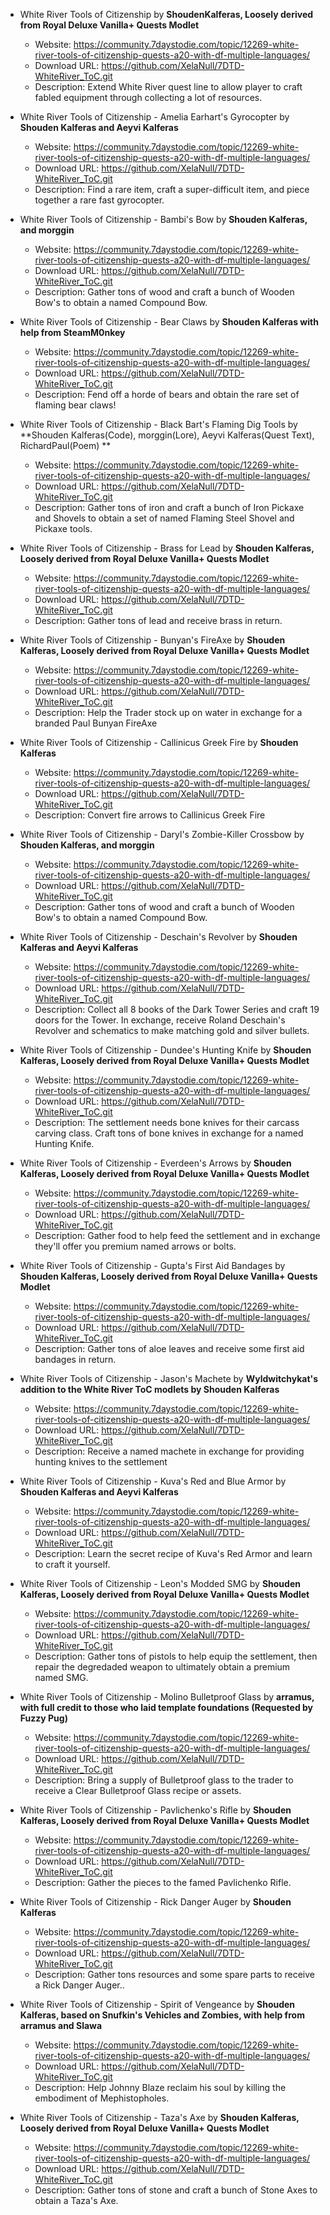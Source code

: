 - White River Tools of Citizenship by **ShoudenKalferas, Loosely derived from Royal Deluxe Vanilla+ Quests Modlet**

  - Website: https://community.7daystodie.com/topic/12269-white-river-tools-of-citizenship-quests-a20-with-df-multiple-languages/
  - Download URL: https://github.com/XelaNull/7DTD-WhiteRiver_ToC.git
  - Description: Extend White River quest line to allow player to craft fabled equipment through collecting a lot of resources.

- White River Tools of Citizenship - Amelia Earhart's Gyrocopter by **Shouden Kalferas and Aeyvi Kalferas**

  - Website: https://community.7daystodie.com/topic/12269-white-river-tools-of-citizenship-quests-a20-with-df-multiple-languages/
  - Download URL: https://github.com/XelaNull/7DTD-WhiteRiver_ToC.git
  - Description: Find a rare item, craft a super-difficult item, and piece together a rare fast gyrocopter.

- White River Tools of Citizenship - Bambi's Bow by **Shouden Kalferas, and morggin**

  - Website: https://community.7daystodie.com/topic/12269-white-river-tools-of-citizenship-quests-a20-with-df-multiple-languages/
  - Download URL: https://github.com/XelaNull/7DTD-WhiteRiver_ToC.git
  - Description: Gather tons of wood and craft a bunch of Wooden Bow's to obtain a named Compound Bow.

- White River Tools of Citizenship - Bear Claws by **Shouden Kalferas with help from SteamM0nkey**

  - Website: https://community.7daystodie.com/topic/12269-white-river-tools-of-citizenship-quests-a20-with-df-multiple-languages/
  - Download URL: https://github.com/XelaNull/7DTD-WhiteRiver_ToC.git
  - Description: Fend off a horde of bears and obtain the rare set of flaming bear claws!

- White River Tools of Citizenship - Black Bart's Flaming Dig Tools by **Shouden Kalferas(Code), morggin(Lore), Aeyvi Kalferas(Quest Text), RichardPaul(Poem) **

  - Website: https://community.7daystodie.com/topic/12269-white-river-tools-of-citizenship-quests-a20-with-df-multiple-languages/
  - Download URL: https://github.com/XelaNull/7DTD-WhiteRiver_ToC.git
  - Description: Gather tons of iron and craft a bunch of Iron Pickaxe and Shovels to obtain a set of named Flaming Steel Shovel and Pickaxe tools.

- White River Tools of Citizenship - Brass for Lead by **Shouden Kalferas, Loosely derived from Royal Deluxe Vanilla+ Quests Modlet**

  - Website: https://community.7daystodie.com/topic/12269-white-river-tools-of-citizenship-quests-a20-with-df-multiple-languages/
  - Download URL: https://github.com/XelaNull/7DTD-WhiteRiver_ToC.git
  - Description: Gather tons of lead and receive brass in return.

- White River Tools of Citizenship - Bunyan's FireAxe by **Shouden Kalferas, Loosely derived from Royal Deluxe Vanilla+ Quests Modlet**

  - Website: https://community.7daystodie.com/topic/12269-white-river-tools-of-citizenship-quests-a20-with-df-multiple-languages/
  - Download URL: https://github.com/XelaNull/7DTD-WhiteRiver_ToC.git
  - Description: Help the Trader stock up on water in exchange for a branded Paul Bunyan FireAxe

- White River Tools of Citizenship - Callinicus Greek Fire by **Shouden Kalferas**

  - Website: https://community.7daystodie.com/topic/12269-white-river-tools-of-citizenship-quests-a20-with-df-multiple-languages/
  - Download URL: https://github.com/XelaNull/7DTD-WhiteRiver_ToC.git
  - Description: Convert fire arrows to Callinicus Greek Fire

- White River Tools of Citizenship - Daryl's Zombie-Killer Crossbow by **Shouden Kalferas, and morggin**

  - Website: https://community.7daystodie.com/topic/12269-white-river-tools-of-citizenship-quests-a20-with-df-multiple-languages/
  - Download URL: https://github.com/XelaNull/7DTD-WhiteRiver_ToC.git
  - Description: Gather tons of wood and craft a bunch of Wooden Bow's to obtain a named Compound Bow.

- White River Tools of Citizenship - Deschain's Revolver by **Shouden Kalferas and Aeyvi Kalferas**

  - Website: https://community.7daystodie.com/topic/12269-white-river-tools-of-citizenship-quests-a20-with-df-multiple-languages/
  - Download URL: https://github.com/XelaNull/7DTD-WhiteRiver_ToC.git
  - Description: Collect all 8 books of the Dark Tower Series and craft 19 doors for the Tower. In exchange, receive Roland Deschain's Revolver and schematics to make matching gold and silver bullets.

- White River Tools of Citizenship - Dundee's Hunting Knife by **Shouden Kalferas, Loosely derived from Royal Deluxe Vanilla+ Quests Modlet**

  - Website: https://community.7daystodie.com/topic/12269-white-river-tools-of-citizenship-quests-a20-with-df-multiple-languages/
  - Download URL: https://github.com/XelaNull/7DTD-WhiteRiver_ToC.git
  - Description: The settlement needs bone knives for their carcass carving class. Craft tons of bone knives in exchange for a named Hunting Knife.

- White River Tools of Citizenship - Everdeen's Arrows by **Shouden Kalferas, Loosely derived from Royal Deluxe Vanilla+ Quests Modlet**

  - Website: https://community.7daystodie.com/topic/12269-white-river-tools-of-citizenship-quests-a20-with-df-multiple-languages/
  - Download URL: https://github.com/XelaNull/7DTD-WhiteRiver_ToC.git
  - Description: Gather food to help feed the settlement and in exchange they'll offer you premium named arrows or bolts.

- White River Tools of Citizenship - Gupta's First Aid Bandages by **Shouden Kalferas, Loosely derived from Royal Deluxe Vanilla+ Quests Modlet**

  - Website: https://community.7daystodie.com/topic/12269-white-river-tools-of-citizenship-quests-a20-with-df-multiple-languages/
  - Download URL: https://github.com/XelaNull/7DTD-WhiteRiver_ToC.git
  - Description: Gather tons of aloe leaves and receive some first aid bandages in return.

- White River Tools of Citizenship - Jason's Machete by **Wyldwitchykat's addition to the White River ToC modlets by Shouden Kalferas**

  - Website: https://community.7daystodie.com/topic/12269-white-river-tools-of-citizenship-quests-a20-with-df-multiple-languages/
  - Download URL: https://github.com/XelaNull/7DTD-WhiteRiver_ToC.git
  - Description: Receive a named machete in exchange for providing hunting knives to the settlement

- White River Tools of Citizenship - Kuva's Red and Blue Armor by **Shouden Kalferas and Aeyvi Kalferas**

  - Website: https://community.7daystodie.com/topic/12269-white-river-tools-of-citizenship-quests-a20-with-df-multiple-languages/
  - Download URL: https://github.com/XelaNull/7DTD-WhiteRiver_ToC.git
  - Description: Learn the secret recipe of Kuva's Red Armor and learn to craft it yourself.

- White River Tools of Citizenship - Leon's Modded SMG by **Shouden Kalferas, Loosely derived from Royal Deluxe Vanilla+ Quests Modlet**

  - Website: https://community.7daystodie.com/topic/12269-white-river-tools-of-citizenship-quests-a20-with-df-multiple-languages/
  - Download URL: https://github.com/XelaNull/7DTD-WhiteRiver_ToC.git
  - Description: Gather tons of pistols to help equip the settlement, then repair the degredaded weapon to ultimately obtain a premium named SMG.

- White River Tools of Citizenship - Molino Bulletproof Glass by **arramus, with full credit to those who laid template foundations (Requested by Fuzzy Pug)**

  - Website: https://community.7daystodie.com/topic/12269-white-river-tools-of-citizenship-quests-a20-with-df-multiple-languages/
  - Download URL: https://github.com/XelaNull/7DTD-WhiteRiver_ToC.git
  - Description: Bring a supply of Bulletproof glass to the trader to receive a Clear Bulletproof Glass recipe or assets.

- White River Tools of Citizenship - Pavlichenko's Rifle by **Shouden Kalferas, Loosely derived from Royal Deluxe Vanilla+ Quests Modlet**

  - Website: https://community.7daystodie.com/topic/12269-white-river-tools-of-citizenship-quests-a20-with-df-multiple-languages/
  - Download URL: https://github.com/XelaNull/7DTD-WhiteRiver_ToC.git
  - Description: Gather the pieces to the famed Pavlichenko Rifle.

- White River Tools of Citizenship - Rick Danger Auger by **Shouden Kalferas**

  - Website: https://community.7daystodie.com/topic/12269-white-river-tools-of-citizenship-quests-a20-with-df-multiple-languages/
  - Download URL: https://github.com/XelaNull/7DTD-WhiteRiver_ToC.git
  - Description: Gather tons resources and some spare parts to receive a Rick Danger Auger..

- White River Tools of Citizenship - Spirit of Vengeance by **Shouden Kalferas, based on Snufkin's Vehicles and Zombies, with help from arramus and Slawa**

  - Website: https://community.7daystodie.com/topic/12269-white-river-tools-of-citizenship-quests-a20-with-df-multiple-languages/
  - Download URL: https://github.com/XelaNull/7DTD-WhiteRiver_ToC.git
  - Description: Help Johnny Blaze reclaim his soul by killing the embodiment of Mephistopholes.

- White River Tools of Citizenship - Taza's Axe by **Shouden Kalferas, Loosely derived from Royal Deluxe Vanilla+ Quests Modlet**

  - Website: https://community.7daystodie.com/topic/12269-white-river-tools-of-citizenship-quests-a20-with-df-multiple-languages/
  - Download URL: https://github.com/XelaNull/7DTD-WhiteRiver_ToC.git
  - Description: Gather tons of stone and craft a bunch of Stone Axes to obtain a Taza's Axe.

